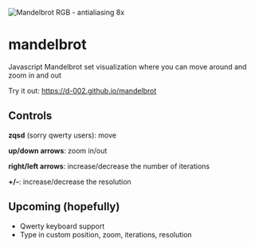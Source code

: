 ![Mandelbrot RGB - antialiasing 8x](https://user-images.githubusercontent.com/69427207/236897917-31aa5521-8113-4aa4-a167-ebb0b6dff147.png)

# mandelbrot
Javascript Mandelbrot set visualization where you can move around and zoom in and out

Try it out: https://d-002.github.io/mandelbrot

## Controls

**zqsd** (sorry qwerty users): move

**up/down arrows**: zoom in/out

**right/left arrows**: increase/decrease the number of iterations

**+/-**: increase/decrease the resolution

## Upcoming (hopefully)

- Qwerty keyboard support
- Type in custom position, zoom, iterations, resolution
